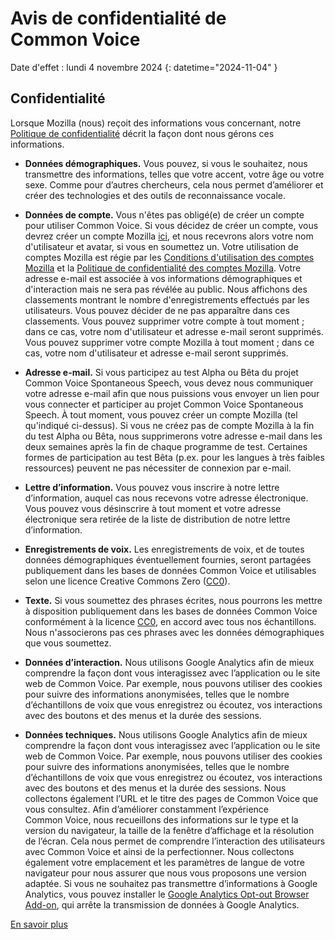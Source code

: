 # Avis de confidentialité de Common Voice 

Date d'effet : lundi 4 novembre 2024 {: datetime="2024-11-04" }

## Confidentialité

Lorsque Mozilla (nous) reçoit des informations vous concernant, notre [Politique de confidentialité](https://www.mozilla.org/privacy) décrit la façon dont nous gérons ces informations.

* **Données démographiques.** Vous pouvez, si vous le souhaitez, nous transmettre des informations, telles que votre accent, votre âge ou votre sexe. Comme pour d’autres chercheurs, cela nous permet d’améliorer et créer des technologies et des outils de reconnaissance vocale.

* **Données de compte.** Vous n'êtes pas obligé(e) de créer un compte pour utiliser Common Voice. Si vous décidez de créer un compte, vous devrez créer un compte Mozilla [ici](https://commonvoice.mozilla.org/mozaws.net/signin), et nous recevrons alors votre nom d'utilisateur et avatar, si vous en soumettez un. Votre utilisation de comptes Mozilla est régie par les [Conditions d'utilisation des comptes Mozilla](https://www.mozilla.org/about/legal/terms/services/) et la [Politique de confidentialité des comptes Mozilla](https://www.mozilla.org/privacy/mozilla-accounts/). Votre adresse e-mail est associée à vos informations démographiques et d'interaction mais ne sera pas révélée au public. Nous affichons des classements montrant le nombre d'enregistrements effectués par les utilisateurs. Vous pouvez décider de ne pas apparaître dans ces classements. Vous pouvez supprimer votre compte à tout moment ; dans ce cas, votre nom d'utilisateur et adresse e-mail seront supprimés. Vous pouvez supprimer votre compte Mozilla à tout moment ; dans ce cas, votre nom d'utilisateur et adresse e-mail seront supprimés.

* **Adresse e-mail.** Si vous participez au test Alpha ou Bêta du projet Common Voice Spontaneous Speech, vous devez nous communiquer votre adresse e-mail afin que nous puissions vous envoyer un lien pour vous connecter et participer au projet Common Voice Spontaneous Speech. À tout moment, vous pouvez créer un compte Mozilla (tel qu'indiqué ci-dessus). Si vous ne créez pas de compte Mozilla à la fin du test Alpha ou Bêta, nous supprimerons votre adresse e-mail dans les deux semaines après la fin de chaque programme de test. Certaines formes de participation au test Bêta (p.ex. pour les langues à très faibles ressources) peuvent ne pas nécessiter de connexion par e-mail.

* **Lettre d’information.** Vous pouvez vous inscrire à notre lettre d’information, auquel cas nous recevons votre adresse électronique. Vous pouvez vous désinscrire à tout moment et votre adresse électronique sera retirée de la liste de distribution de notre lettre d’information.

* **Enregistrements de voix.** Les enregistrements de voix, et de toutes données démographiques éventuellement fournies, seront partagées publiquement dans les bases de données Common Voice et utilisables selon une licence Creative Commons Zero ([CC0](https://creativecommons.org/publicdomain/zero/1.0/)).

* **Texte.** Si vous soumettez des phrases écrites, nous pourrons les mettre à disposition publiquement dans les bases de données Common Voice conformément à la licence [CC0](https://creativecommons.org/publicdomain/zero/1.0/), en accord avec tous nos échantillons. Nous n'associerons pas ces phrases avec les données démographiques que vous soumettez.

* **Données d’interaction.** Nous utilisons Google Analytics afin de mieux comprendre la façon dont vous interagissez avec l’application ou le site web de Common Voice. Par exemple, nous pouvons utiliser des cookies pour suivre des informations anonymisées, telles que le nombre d’échantillons de voix que vous enregistrez ou écoutez, vos interactions avec des boutons et des menus et la durée des sessions.

* **Données techniques.** Nous utilisons Google Analytics afin de mieux comprendre la façon dont vous interagissez avec l’application ou le site web de Common Voice. Par exemple, nous pouvons utiliser des cookies pour suivre des informations anonymisées, telles que le nombre d’échantillons de voix que vous enregistrez ou écoutez, vos interactions avec des boutons et des menus et la durée des sessions. Nous collectons également l’URL et le titre des pages de Common Voice que vous consultez. Afin d’améliorer constamment l’expérience Common Voice, nous recueillons des informations sur le type et la version du navigateur, la taille de la fenêtre d’affichage et la résolution de l’écran. Cela nous permet de comprendre l’interaction des utilisateurs avec Common Voice et ainsi de la perfectionner. Nous collectons également votre emplacement et les paramètres de langue de votre navigateur pour nous assurer que nous vous proposons une version adaptée. Si vous ne souhaitez pas transmettre d’informations à Google Analytics, vous pouvez installer le [Google Analytics Opt-out Browser Add-on](https://tools.google.com/dlpage/gaoptout), qui arrête la transmission de données à Google Analytics. 

[En savoir plus](https://github.com/common-voice/common-voice/blob/main/docs/data_dictionary.md)


